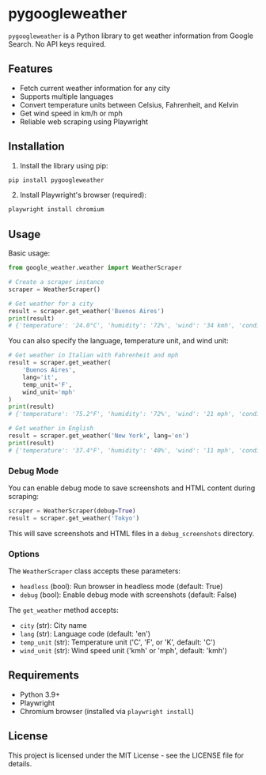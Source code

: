 # pygoogleweather

`pygoogleweather` is a Python library to get weather information from Google Search. No API keys required.

## Features

- Fetch current weather information for any city
- Supports multiple languages
- Convert temperature units between Celsius, Fahrenheit, and Kelvin
- Get wind speed in km/h or mph
- Reliable web scraping using Playwright

## Installation

1. Install the library using pip:

```bash
pip install pygoogleweather
```

2. Install Playwright's browser (required):

```bash
playwright install chromium
```

## Usage

Basic usage:
```python
from google_weather.weather import WeatherScraper

# Create a scraper instance
scraper = WeatherScraper()

# Get weather for a city
result = scraper.get_weather('Buenos Aires')
print(result)
# {'temperature': '24.0°C', 'humidity': '72%', 'wind': '34 kmh', 'condition': 'Mayormente soleado', 'location': 'Buenos Aires, Cdad. Autónoma de Buenos Aires'}
```

You can also specify the language, temperature unit, and wind unit:

```python
# Get weather in Italian with Fahrenheit and mph
result = scraper.get_weather(
    'Buenos Aires', 
    lang='it',
    temp_unit='F',
    wind_unit='mph'
)
print(result)
# {'temperature': '75.2°F', 'humidity': '72%', 'wind': '21 mph', 'condition': 'Per lo più soleggiato', 'location': 'Buenos Aires, Città Autonoma di Buenos Aires'}

# Get weather in English
result = scraper.get_weather('New York', lang='en')
print(result)
# {'temperature': '37.4°F', 'humidity': '40%', 'wind': '11 mph', 'condition': 'Mostly Cloudy', 'location': 'New York, NY'}
```

### Debug Mode

You can enable debug mode to save screenshots and HTML content during scraping:

```python
scraper = WeatherScraper(debug=True)
result = scraper.get_weather('Tokyo')
```

This will save screenshots and HTML files in a `debug_screenshots` directory.

### Options

The `WeatherScraper` class accepts these parameters:
- `headless` (bool): Run browser in headless mode (default: True)
- `debug` (bool): Enable debug mode with screenshots (default: False)

The `get_weather` method accepts:
- `city` (str): City name
- `lang` (str): Language code (default: 'en')
- `temp_unit` (str): Temperature unit ('C', 'F', or 'K', default: 'C')
- `wind_unit` (str): Wind speed unit ('kmh' or 'mph', default: 'kmh')

## Requirements

- Python 3.9+
- Playwright
- Chromium browser (installed via `playwright install`)

## License

This project is licensed under the MIT License - see the LICENSE file for details.

